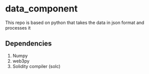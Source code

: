 # data_component
This repo is based on python that takes the data in json format and processes it 

## Dependencies
1. Numpy
2. web3py
3. Solidity compiler (solc)
